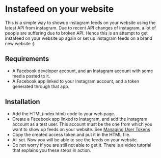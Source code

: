 # Instafeed on your website 

This is a simple way to showup instagram feeds on your website using the latest API from instagram. Due to recent API changes of instagram, a lot of people are suffering due to broken API. Hence this is an attempt to get instafeed on your website up again or set up instagram feeds on a brand new website :) 

## Requirements 
* A Facebook developer account, and an Instagram account with some media posted to it. 
* A Facebook app linked to your Instagram account, and a token generated through that app. 

## Installation 
* Add the HTML(index.html) code to your web page. 
* Create a Facebook app linked to Instagram, and add the instagram account as a test user. This account must be the one from which you want to show up feeds on your website. See [Managing User Tokens](https://www.youtube.com/watch?v=X2ndbJAnQKM) 
* Copy the created access token and put it in the HTML file. 
* All set. Now you will be able to see the feeds on your website. 
* Do not worry if you are still not able to get it. There is a video tutorial that explains you these steps in action.
